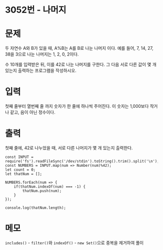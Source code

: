 # 3052번 - 나머지


# 문제
두 자연수 A와 B가 있을 때, A%B는 A를 B로 나눈 나머지 이다. 예를 들어, 7, 14, 27, 38을 3으로 나눈 나머지는 1, 2, 0, 2이다. 

수 10개를 입력받은 뒤, 이를 42로 나눈 나머지를 구한다. 그 다음 서로 다른 값이 몇 개 있는지 출력하는 프로그램을 작성하시오.

# 입력
첫째 줄부터 열번째 줄 까지 숫자가 한 줄에 하나씩 주어진다. 이 숫자는 1,000보다 작거나 같고, 음이 아닌 정수이다.

# 출력
첫째 줄에, 42로 나누었을 때, 서로 다른 나머지가 몇 개 있는지 출력한다.
```
const INPUT = require('fs').readFileSync('/dev/stdin').toString().trim().split('\n');
const NUMBERS = INPUT.map(num => Number(num)%42);
let count = 0;
let thatNum = [];

NUMBERS.forEach(num => {
    if(thatNum.indexOf(num) === -1) {
        thatNum.push(num);
    }
});

console.log(thatNum.length);
```

# 메모
`includes()` - `filter()`와 `indexOf()` - `new Set()`으로 중복을 제거하여 풀이
